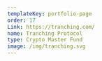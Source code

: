 ```yaml
---
templateKey: portfolio-page
order: 17
Link: https://tranching.com/
name: Tranching Protocol
type: Crypto Master Fund
image: /img/tranching.svg
---
```

